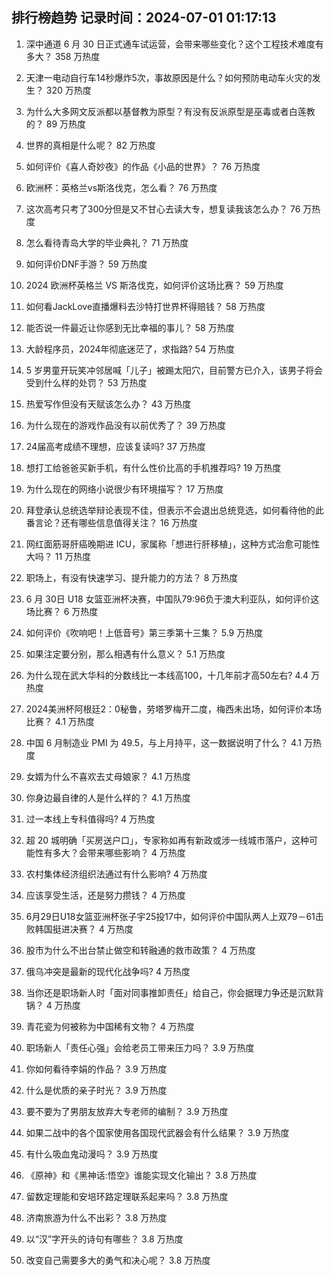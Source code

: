 
## 排行榜趋势 记录时间：2024-07-01 01:17:13
  
  1. 深中通道 6 月 30 日正式通车试运营，会带来哪些变化？这个工程技术难度有多大？ 358 万热度
    
  2. 天津一电动自行车14秒爆炸5次，事故原因是什么？如何预防电动车火灾的发生？ 320 万热度
    
  3. 为什么大多网文反派都以基督教为原型？有没有反派原型是巫毒或者白莲教的？ 89 万热度
    
  4. 世界的真相是什么呢？ 82 万热度
    
  5. 如何评价《喜人奇妙夜》的作品《小品的世界》？ 76 万热度
    
  6. 欧洲杯：英格兰vs斯洛伐克，怎么看？ 76 万热度
    
  7. 这次高考只考了300分但是又不甘心去读大专，想复读我该怎么办？ 76 万热度
    
  8. 怎么看待青岛大学的毕业典礼？ 71 万热度
    
  9. 如何评价DNF手游？ 59 万热度
    
  10. 2024 欧洲杯英格兰 VS 斯洛伐克，如何评价这场比赛？ 59 万热度
    
  11. 如何看JackLove直播爆料去沙特打世界杯得赔钱？ 58 万热度
    
  12. 能否说一件最近让你感到无比幸福的事儿？ 58 万热度
    
  13. 大龄程序员，2024年彻底迷茫了，求指路? 54 万热度
    
  14. 5 岁男童开玩笑冲邻居喊「儿子」被踢太阳穴，目前警方已介入，该男子将会受到什么样的处罚？ 53 万热度
    
  15. 热爱写作但没有天赋该怎么办？ 43 万热度
    
  16. 为什么现在的游戏作品没有以前优秀了？ 39 万热度
    
  17. 24届高考成绩不理想，应该复读吗? 37 万热度
    
  18. 想打工给爸爸买新手机，有什么性价比高的手机推荐吗? 19 万热度
    
  19. 为什么现在的网络小说很少有环境描写？ 17 万热度
    
  20. 拜登承认总统选举辩论表现不佳，但表示不会退出总统竞选，如何看待他的此番言论？还有哪些信息值得关注？ 16 万热度
    
  21. 网红面筋哥肝癌晚期进 ICU，家属称「想进行肝移植」，这种方式治愈可能性大吗？ 11 万热度
    
  22. 职场上，有没有快速学习、提升能力的方法？ 8 万热度
    
  23. 6 月 30日 U18 女篮亚洲杯决赛，中国队79:96负于澳大利亚队，如何评价这场比赛？ 6 万热度
    
  24. 如何评价《吹响吧！上低音号》第三季第十三集？ 5.9 万热度
    
  25. 如果注定要分别，那么相遇有什么意义？ 5.1 万热度
    
  26. 为什么现在武大华科的分数线比一本线高100，十几年前才高50左右? 4.4 万热度
    
  27. 2024美洲杯阿根廷2：0秘鲁，劳塔罗梅开二度，梅西未出场，如何评价本场比赛？ 4.1 万热度
    
  28. 中国 6 月制造业 PMI 为 49.5，与上月持平，这一数据说明了什么？ 4.1 万热度
    
  29. 女婿为什么不喜欢去丈母娘家？ 4.1 万热度
    
  30. 你身边最自律的人是什么样的？ 4.1 万热度
    
  31. 过一本线上专科值得吗? 4 万热度
    
  32. 超 20 城明确「买房送户口」，专家称如再有新政或涉一线城市落户，这种可能性有多大？会带来哪些影响？ 4 万热度
    
  33. 农村集体经济组织法通过有什么影响? 4 万热度
    
  34. 应该享受生活，还是努力攒钱？ 4 万热度
    
  35. 6月29日U18女篮亚洲杯张子宇25投17中，如何评价中国队两人上双79－61击败韩国挺进决赛？ 4 万热度
    
  36. 股市为什么不出台禁止做空和转融通的救市政策？ 4 万热度
    
  37. 俄乌冲突是最新的现代化战争吗? 4 万热度
    
  38. 当你还是职场新人时「面对同事推卸责任」给自己，你会据理力争还是沉默背锅？ 4 万热度
    
  39. 青花瓷为何被称为中国稀有文物？ 4 万热度
    
  40. 职场新人「责任心强」会给老员工带来压力吗？ 3.9 万热度
    
  41. 你如何看待李娟的作品？ 3.9 万热度
    
  42. 什么是优质的亲子时光？ 3.9 万热度
    
  43. 要不要为了男朋友放弃大专老师的编制？ 3.9 万热度
    
  44. 如果二战中的各个国家使用各国现代武器会有什么结果？ 3.9 万热度
    
  45. 有什么吸血鬼动漫吗？ 3.9 万热度
    
  46. 《原神》和《黑神话:悟空》谁能实现文化输出？ 3.8 万热度
    
  47. 留数定理能和安培环路定理联系起来吗？ 3.8 万热度
    
  48. 济南旅游为什么不出彩？ 3.8 万热度
    
  49. 以“汉”字开头的诗句有哪些？ 3.8 万热度
    
  50. 改变自己需要多大的勇气和决心呢？ 3.8 万热度
    